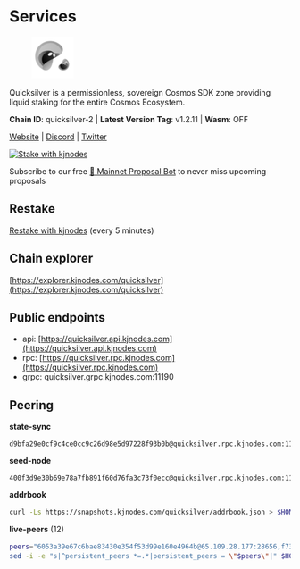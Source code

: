 # Services

<figure><img src="https://raw.githubusercontent.com/kj89/cosmos-images/main/logos/quicksilver.png" alt=""><figcaption></figcaption></figure>

Quicksilver is a permissionless, sovereign Cosmos SDK zone providing liquid staking for the entire Cosmos Ecosystem.

**Chain ID**: quicksilver-2 | **Latest Version Tag**: v1.2.11 | **Wasm**: OFF

[Website](https://quicksilver.zone) | [Discord](https://discord.gg/quicksilverprotocol) | [Twitter](https://twitter.com/quicksilverzone)

[![Stake with kjnodes](https://i.ibb.co/cr44Q8j/button-stake-with-kjnodes.png)](https://restake.app/quicksilver/quickvaloper1fqfgpwdngmmay6ah7mg9y4k7ayykpzu6l3ht2m)

Subscribe to our free [🤖 Mainnet Proposal Bot](https://t.me/kjnodes_proposal_bot) to never miss upcoming proposals

## Restake

[Restake with kjnodes](https://restake.app/quicksilver/quickvaloper1fqfgpwdngmmay6ah7mg9y4k7ayykpzu6l3ht2m) (every 5 minutes)
## Chain explorer
[https://explorer.kjnodes.com/quicksilver](https://explorer.kjnodes.com/quicksilver)

## Public endpoints

* api: [https://quicksilver.api.kjnodes.com](https://quicksilver.api.kjnodes.com)
* rpc: [https://quicksilver.rpc.kjnodes.com](https://quicksilver.rpc.kjnodes.com)
* grpc: quicksilver.grpc.kjnodes.com:11190

## Peering

**state-sync**

```text
d9bfa29e0cf9c4ce0cc9c26d98e5d97228f93b0b@quicksilver.rpc.kjnodes.com:11156
```

**seed-node**

```text
400f3d9e30b69e78a7fb891f60d76fa3c73f0ecc@quicksilver.rpc.kjnodes.com:11159
```

**addrbook**
```bash
curl -Ls https://snapshots.kjnodes.com/quicksilver/addrbook.json > $HOME/.quicksilverd/config/addrbook.json
```

**live-peers** (12)
```bash
peers="6053a39e67c6bae83430e354f53d99e160e4964b@65.109.28.177:28656,f73b2b887e7d1c01a3d753db359a0058e634e767@65.108.201.154:2090,71b753819eb653e99e6a825b80af20ca9bccb087@135.125.163.63:24666,b4bcce87121963e1e97619dc135f2eb1a9fd5dfc@88.198.32.17:36656,1b569bf57da79df4f85d207a161a97626988af76@65.109.92.241:20026,81547bb30946c359cfe72b441b0594547545cf8c@38.242.253.58:27656,ffd3a67122d557dbc426972196ded625757b71b6@85.239.242.5:11656,161f453c9ff27f3120ec5078f56b505316fbc720@65.108.6.45:61156,e1a24aaba30a8ff21e52fed92b96b36156b52e80@51.161.208.88:26656,0a226e70ceb7a4123e66216d1ed83ef22ed8a187@185.119.118.118:2000,04dcb466b6804e6a57b7f9188b90f5bdc17037c0@108.165.178.242:26654,d9bfa29e0cf9c4ce0cc9c26d98e5d97228f93b0b@65.109.88.38:11156"
sed -i -e "s|^persistent_peers *=.*|persistent_peers = \"$peers\"|" $HOME/.quicksilverd/config/config.toml
```
